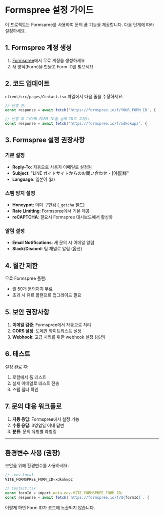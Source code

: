 # Formspree 설정 가이드

이 프로젝트는 Formspree를 사용하여 문의 폼 기능을 제공합니다. 다음 단계에 따라 설정하세요.

## 1. Formspree 계정 생성

1. [Formspree](https://formspree.io)에서 무료 계정을 생성하세요
2. 새 양식(Form)을 만들고 Form ID를 받으세요

## 2. 코드 업데이트

`client/src/pages/Contact.tsx` 파일에서 다음 줄을 수정하세요:

```typescript
// 변경 전:
const response = await fetch('https://formspree.io/f/YOUR_FORM_ID', {

// 변경 후 (YOUR_FORM_ID를 실제 ID로 교체):
const response = await fetch('https://formspree.io/f/xdkokwpz', {
```

## 3. Formspree 설정 권장사항

### 기본 설정
- **Reply-To**: 자동으로 사용자 이메일로 설정됨
- **Subject**: "LINE ガイドサイトからのお問い合わせ - [이름]様"
- **Language**: 일본어 (ja)

### 스팸 방지 설정
- **Honeypot**: 이미 구현됨 (`_gotcha` 필드)
- **Rate Limiting**: Formspree에서 기본 제공
- **reCAPTCHA**: 필요시 Formspree 대시보드에서 활성화

### 알림 설정
- **Email Notifications**: 새 문의 시 이메일 알림
- **Slack/Discord**: 팀 채널로 알림 (옵션)

## 4. 월간 제한

무료 Formspree 플랜:
- 월 50개 문의까지 무료
- 초과 시 유료 플랜으로 업그레이드 필요

## 5. 보안 권장사항

1. **이메일 검증**: Formspree에서 자동으로 처리
2. **CORS 설정**: 도메인 화이트리스트 설정
3. **Webhook**: 고급 처리를 위한 webhook 설정 (옵션)

## 6. 테스트

설정 완료 후:
1. 로컬에서 폼 테스트
2. 실제 이메일로 테스트 전송
3. 스팸 필터 확인

## 7. 문의 대응 워크플로

1. **자동 응답**: Formspree에서 설정 가능
2. **수동 응답**: 3영업일 이내 답변
3. **분류**: 문의 유형별 라벨링

---

## 환경변수 사용 (권장)

보안을 위해 환경변수를 사용하세요:

```typescript
// .env.local
VITE_FORMSPREE_FORM_ID=xdkokwpz

// Contact.tsx
const formId = import.meta.env.VITE_FORMSPREE_FORM_ID;
const response = await fetch(`https://formspree.io/f/${formId}`, {
```

이렇게 하면 Form ID가 코드에 노출되지 않습니다.
